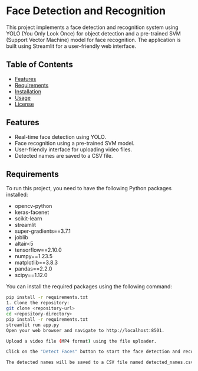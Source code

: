 # Face Detection and Recognition

This project implements a face detection and recognition system using YOLO (You Only Look Once) for object detection and a pre-trained SVM (Support Vector Machine) model for face recognition. The application is built using Streamlit for a user-friendly web interface.

## Table of Contents

- [Features](#features)
- [Requirements](#requirements)
- [Installation](#installation)
- [Usage](#usage)
- [License](#license)

## Features

- Real-time face detection using YOLO.
- Face recognition using a pre-trained SVM model.
- User-friendly interface for uploading video files.
- Detected names are saved to a CSV file.

## Requirements

To run this project, you need to have the following Python packages installed:

- opencv-python
- keras-facenet
- scikit-learn
- streamlit
- super-gradients==3.7.1
- joblib
- altair<5
- tensorflow==2.10.0
- numpy==1.23.5
- matplotlib==3.8.3
- pandas==2.2.0
- scipy==1.12.0

You can install the required packages using the following command:
```bash
pip install -r requirements.txt
1. Clone the repository:
git clone <repository-url>
cd <repository-directory>
pip install -r requirements.txt
streamlit run app.py
Open your web browser and navigate to http://localhost:8501.

Upload a video file (MP4 format) using the file uploader.

Click on the "Detect Faces" button to start the face detection and recognition process.

The detected names will be saved to a CSV file named detected_names.csv.

